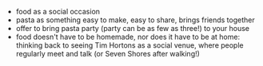 * food as a social occasion
* pasta as something easy to make, easy to share, brings friends together
* offer to bring pasta party (party can be as few as three!) to your house
* food doesn't have to be homemade, nor does it have to be at home: thinking back to
  seeing Tim Hortons as a social venue, where people regularly meet and talk (or
  Seven Shores after walking!)
